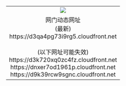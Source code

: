 ﻿<table>
  <tr></tr>
  <tr><td colspan=2 align=center><img src="https://d3qa4pg73i9rg5.cloudfront.net/Up/oGate.jpg" /></td></tr>
  <tr><td colspan=2 align=center>网门动态网址<br/>(最新)
<br>https://d3qa4pg73i9rg5.cloudfront.net
<br/><br/>(以下网址可能失效)
<br>https://d3k720xq0zc4fz.cloudfront.net
<br>https://dnxer7od1961p.cloudfront.net
<br>https://d9k39rcw9sgnc.cloudfront.net
    </td>
  </tr>
</table>
